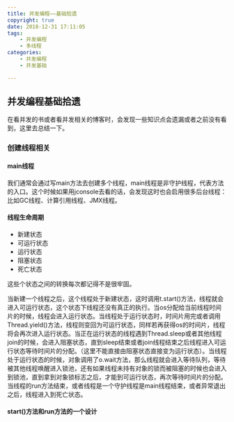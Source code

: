 ```yaml
---
title: 并发编程——基础拾遗
copyright: true
date: 2018-12-31 17:11:05
tags:
    - 并发编程
    - 多线程
categories:
	- 并发编程
	- 并发基础

---
```


## 并发编程基础拾遗

在看并发的书或者看并发相关的博客时，会发现一些知识点会遗漏或者之前没有看到，这里去总结一下。

<!-- more -->

### 创建线程相关

#### main线程

我们通常会通过写main方法去创建多个线程，main线程是非守护线程，代表方法的入口。这个时候如果用jconsole去看的话，会发现这时也会启用很多后台线程：比如GC线程、计算引用线程、JMX线程。

#### 线程生命周期

- 新建状态
- 可运行状态
- 运行状态
- 阻塞状态
- 死亡状态

这些个状态之间的转换每次都记得不是很牢固。

当新建一个线程之后，这个线程处于新建状态，这时调用t.start()方法，线程就会进入可运行状态，这个状态下线程还没有真正的执行。当os分配给当前线程时间片的时候，线程会进入运行状态。当线程处于运行状态时，时间片用完或者调用Thread.yield()方法，线程则变回为可运行状态，同样若再获得os的时间片，线程将会再次进入运行状态。当正在运行状态的线程遇到Thread.sleep或者其他线程join的时候，会进入阻塞状态，直到sleep结束或者join线程结束之后线程进入可运行状态等待时间片的分配。（这里不能直接由阻塞状态直接变为运行状态）。当线程处于运行状态的时候，对象调用了o.wait方法，那么线程就会进入等待队列，等待被其他线程唤醒进入锁池，还有如果线程未持有对象的锁而被阻塞的时候也会进入到锁池，直到拿到对象锁标志之后，才能到可运行状态，再次等待时间片的分配。当线程的run方法结束，或者线程是一个守护线程是main线程结束，或者异常退出之后，线程进入到死亡状态。

#### start()方法和run方法的一个设计



